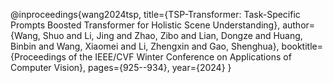 @inproceedings{wang2024tsp,
  title={TSP-Transformer: Task-Specific Prompts Boosted Transformer for Holistic Scene Understanding},
  author={Wang, Shuo and Li, Jing and Zhao, Zibo and Lian, Dongze and Huang, Binbin and Wang, Xiaomei and Li, Zhengxin and Gao, Shenghua},
  booktitle={Proceedings of the IEEE/CVF Winter Conference on Applications of Computer Vision},
  pages={925--934},
  year={2024}
}